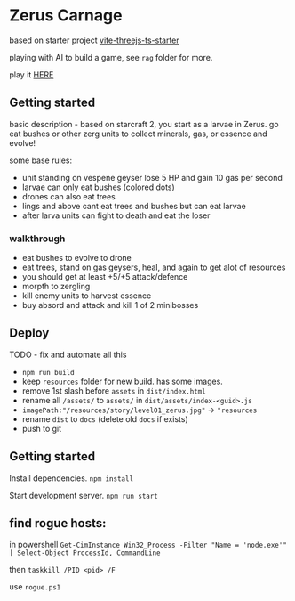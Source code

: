 # Zerus Carnage

based on starter project [vite-threejs-ts-starter](https://github.com/defmech/vite-threejs-ts-starter)

playing with AI to build a game, see `rag` folder for more.

play it [HERE](https://bresleveloper.github.io/ZerusCarnage_01/)

## Getting started
basic description - based on starcraft 2, you start as a larvae in Zerus. go eat bushes or other zerg units to collect minerals, gas, or essence and evolve!

some base rules:
* unit standing on vespene geyser lose 5 HP and gain 10 gas per second
* larvae can only eat bushes (colored dots)
* drones can also eat trees
* lings and above cant eat trees and bushes but can eat larvae 
* after larva units can fight to death and eat the loser


### walkthrough
* eat bushes to evolve to drone
* eat trees, stand on gas geysers, heal, and again to get alot of resources
* you should get at least +5/+5 attack/defence
* morpth to zergling
* kill enemy units to harvest essence 
* buy absord and attack and kill 1 of 2 minibosses


## Deploy

TODO - fix and automate all this

* `npm run build`
* keep `resources` folder for new build. has some images.
* remove 1st slash before `assets` in `dist/index.html`
* rename all `/assets/` to `assets/` in `dist/assets/index-<guid>.js`
* `imagePath:"/resources/story/level01_zerus.jpg"` -> `"resources`
* rename `dist` to `docs` (delete old `docs` if exists)
* push to git


## Getting started

Install dependencies.
`npm install`

Start development server.
`npm run start`



## find rogue hosts:

in powershell `Get-CimInstance Win32_Process -Filter "Name = 'node.exe'" | Select-Object ProcessId, CommandLine`

then `taskkill /PID <pid> /F`

use `rogue.ps1`
